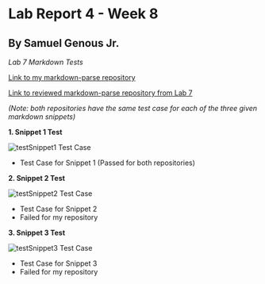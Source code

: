 # Lab Report 4 - Week 8
## By Samuel Genous Jr.

*Lab 7 Markdown Tests*

[Link to my markdown-parse repository](https://github.com/SGJR247/markdown-parser)

[Link to reviewed markdown-parse repository from Lab 7](https://github.com/mikayladalton2/markdown-parser)


*(Note: both repositories have the same test case for each of the three given markdown snippets)*

**1. Snippet 1 Test**

![testSnippet1 Test Case](https://user-images.githubusercontent.com/103216157/169732128-dfc66f63-617b-43fa-b299-6759299809bd.png)

* Test Case for Snippet 1 (Passed for both repositories)


**2. Snippet 2 Test**

![testSnippet2 Test Case](https://user-images.githubusercontent.com/103216157/169732209-eaa37d47-9338-4f33-b66a-39de33ac9aa0.png)

* Test Case for Snippet 2
* Failed for my repository


**3. Snippet 3 Test**

![testSnippet3 Test Case](https://user-images.githubusercontent.com/103216157/169732249-5dd2ad41-73ec-49ee-a593-e14b4e6e4ab1.png)

* Test Case for Snippet 3
* Failed for my repository
